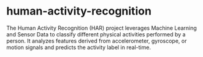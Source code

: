 # human-activity-recognition
The Human Activity Recognition (HAR) project leverages Machine Learning and Sensor Data to classify different physical activities performed by a person. It analyzes features derived from accelerometer, gyroscope, or motion signals and predicts the activity label in real-time.  

